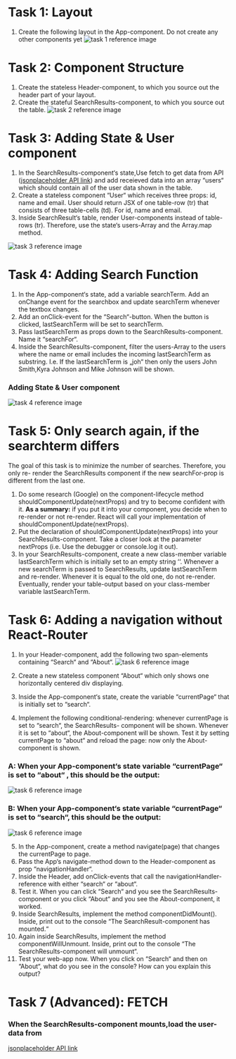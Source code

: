 # Task 1: Layout

1. Create the following layout in the App-component. Do not create any other components yet
![task 1 reference image](reference-images/task1.jpg)


# Task 2: Component Structure

1. Create the stateless Header-component, to which you source out the header part of your layout.
2. Create the stateful SearchResults-component, to which you source out the table.
![task 2 reference image](reference-images/task2.jpg)


# Task 3: Adding State & User component

1. In the SearchResults-component‘s state,Use fetch to get data from API ([jsonplaceholder API link](https://jsonplaceholder.typicode.com/users)) and add receieved data into an array “users“ which should contain all of the user data shown in the table.
2. Create a stateless component “User“ which receives three props: id, name and email. User should return JSX of one table-row (tr) that consists of three table-cells (td). For id, name and email.
3. Inside SearchResult‘s table, render User-components instead of table-rows (tr). Therefore, use the state‘s users-Array and the Array.map method.

![task 3 reference image](reference-images/task3.jpg)

# Task 4: Adding Search Function

1. In the App-component‘s state, add a variable searchTerm. Add an onChange event for the searchbox and update  searchTerm whenever the textbox changes.
2. Add an onClick-event for the “Search“-button. When the button is clicked, lastSearchTerm will be set to searchTerm.
3. Pass lastSearchTerm as props down to the SearchResults-component. Name it “searchFor“.
4. Inside the SearchResults-component, filter the users-Array to the users where the name or email includes the incoming lastSearchTerm as substring. I.e. If the lastSearchTerm is „joh“ then only the users John Smith,Kyra Johnson and Mike Johnson will be shown.


### Adding State & User component
![task 4 reference image](reference-images/task4.jpg)

# Task 5: Only search again, if the searchterm differs

The goal of this task is to minimize the number of searches. Therefore, you only re-
render the SearchResults component if the new searchFor-prop is different from the
last one.

1. Do some research (Google) on the component-lifecycle method
    shouldComponentUpdate(nextProps) and try to become confident with it.
    **As a summary:** if you put it into your component, you decide when to re-render
    or not re-render. React will call your implementation of
    shouldComponentUpdate(nextProps).
2. Put the declaration of shouldComponentUpdate(nextProps) into your
    SearchResults-component. Take a closer look at the parameter nextProps (i.e.
    Use the debugger or console.log it out).
3. In your SearchResults-component, create a new class-member variable
    lastSearchTerm which is initially set to an empty string ‘‘. Whenever a new
    searchTerm is passed to SearchResults, update lastSearchTerm and re-render.
    Whenever it is equal to the old one, do not re-render. Eventually, render your
    table-output based on your class-member variable lastSearchTerm.


# Task 6: Adding a navigation without React-Router

1. In your Header-component, add the following two span-elements containing “Search“ and “About“.
![task 6 reference image](reference-images/task6.1.jpg)
2. Create a new stateless component “About“ which only shows one horizontally centered div displaying.

3. Inside the App-component‘s state, create the variable “currentPage“ that is initially set to “search“.
4. Implement the following conditional-rendering: whenever currentPage is set to “search“, the SearchResults- component will be shown. Whenever it is set to “about“, the About-component will be shown. Test it by setting currentPage to “about“ and reload the page: now only the About-component is shown.

### A: When your App-component‘s state variable “currentPage“ is set to **“about“** , this should be the output:
![task 6 reference image](reference-images/task6.jpg)

### B: When your App-component‘s state variable “currentPage“ is set to **“search“,** this should be the output:
![task 6 reference image](reference-images/task6.1.jpg)


5. In the App-component, create a method navigate(page) that changes the currentPage
    to page.
6. Pass the App‘s navigate-method down to the Header-component as prop
    “navigationHandler“.
7. Inside the Header, add onClick-events that call the navigationHandler-reference with
    either “search“ or “about“.
8. Test it. When you can click “Search“ and you see the SearchResults-component or you
    click “About“ and you see the About-component, it worked.
9. Inside SearchResults, implement the method componentDidMount(). Inside, print out
    to the console “The SearchResult-component has mounted.“
10. Again inside SearchResults, implement the method componentWillUnmount. Inside,
    print out to the console “The SearchResults-component will unmount“.
11. Test your web-app now. When you click on “Search“ and then on “About“, what do you
    see in the console? How can you explain this output?

# Task 7 (Advanced): FETCH 
### When the SearchResults-component mounts,load the user-data from

[jsonplaceholder API link](https://jsonplaceholder.typicode.com/users)



